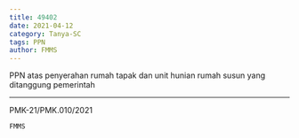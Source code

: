 ```yaml
---
title: 49402
date: 2021-04-12
category: Tanya-SC
tags: PPN
author: FMMS
---
```


PPN atas penyerahan rumah tapak dan unit hunian rumah susun yang ditanggung pemerintah

---

PMK-21/PMK.010/2021

`FMMS`
